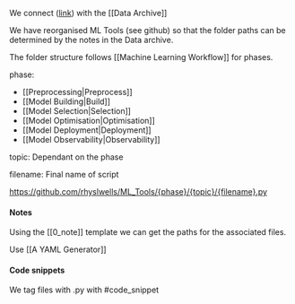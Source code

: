 We connect ([link](https://github.com/rhyslwells/ML_Tools)) with the [[Data Archive]]

We have reorganised ML Tools (see github) so that the folder paths can be determined by the notes in the Data archive.

The folder structure follows [[Machine Learning Workflow]] for phases.

phase:
- [[Preprocessing|Preprocess]]
- [[Model Building|Build]]
- [[Model Selection|Selection]]
- [[Model Optimisation|Optimisation]]
- [[Model Deployment|Deployment]]
- [[Model Observability|Observability]]

topic: Dependant on the phase

filename: Final name of script

https://github.com/rhyslwells/ML_Tools/{phase}/{topic}/{filename}.py

#### Notes

Using the [[0_note]] template we can get the paths for the associated files.

Use [[A YAML Generator]]

#### Code snippets

We tag files with .py with #code_snippet 


